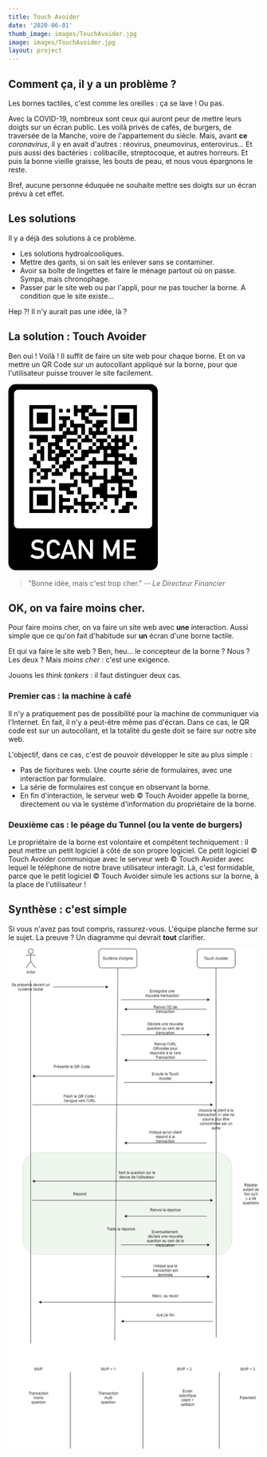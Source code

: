 ```yaml
---
title: Touch Avoider
date: '2020-06-01'
thumb_image: images/TouchAvoider.jpg
image: images/TouchAvoider.jpg
layout: project
---
```


## Comment ça, il y a un problème ?

Les bornes tactiles, c'est comme les oreilles : ça se lave ! Ou pas.

Avec la COVID-19, nombreux sont ceux qui auront peur de mettre leurs doigts sur un écran public. Les voilà privés de cafés, de burgers, de traversée de la Manche, voire de l'appartement du siècle.
Mais, avant **ce** *coronavirus*, il y en avait d'autres : réovirus, pneumovirus, enterovirus...
Et puis aussi des bactéries : colibacille, streptocoque, et autres horreurs. Et puis la bonne vieille graisse, les bouts de peau, et nous vous épargnons le reste.

Bref, aucune personne éduquée ne souhaite mettre ses doigts sur un écran prévu à cet effet.

## Les solutions

Il y a déjà des solutions à ce problème.
- Les solutions hydroalcooliques.
- Mettre des gants, si on sait les enlever sans se contaminer.
- Avoir sa boîte de lingettes et faire le ménage partout où on passe. Sympa, mais chronophage.
- Passer par le site web ou par l'appli, pour ne pas toucher la borne. A condition que le site existe...

Hep ?! Il n'y aurait pas une idée, là ?

## **La** solution : Touch Avoider

Ben oui ! Voilà ! Il suffit de faire un site web pour chaque borne. Et on va mettre un QR Code sur un autocollant appliqué sur la borne, pour que l'utilisateur puisse trouver le site facilement.


![QR Code](/images/projects/qrcode.png)

> "Bonne idée, mais c'est trop cher."
> <cite>-- Le Directeur Financier</cite>

## OK, on va faire moins cher.

Pour faire moins cher, on va faire un site web avec **une** interaction. Aussi simple que ce qu'on fait d'habitude sur **un** écran d'une borne tactile.

Et qui va faire le site web ? Ben, heu... le concepteur de la borne ? Nous ? Les deux ? Mais *moins cher* : c'est une exigence.

Jouons les *think tankers* : il faut distinguer deux cas.

### Premier cas : la machine à café

Il n'y a pratiquement pas de possibilité pour la machine de communiquer via l'Internet. En fait, il n'y a peut-être même pas d'écran. Dans ce cas, le QR code est sur un autocollant, et la totalité du geste doit se faire sur notre site web.

L'objectif, dans ce cas, c'est de pouvoir développer le site au plus simple :
- Pas de fioritures web. Une courte série de formulaires, avec une interaction par formulaire.
- La série de formulaires est conçue en observant la borne.
- En fin d'interaction, le serveur web &copy; Touch Avoider appelle la borne, directement ou via le système d'information du propriétaire de la borne.

### Deuxième cas : le péage du Tunnel (ou la vente de burgers)

Le propriétaire de la borne est volontaire et compétent techniquement : il peut mettre un petit logiciel à côté de son propre logiciel. Ce petit logiciel &copy; Touch Avoider communique avec le serveur web
&copy; Touch Avoider avec lequel le téléphone de notre brave utilisateur interagit.
Là, c'est formidable, parce que le petit logiciel &copy; Touch Avoider simule les actions sur la borne, à la place de l'utilisateur !

## Synthèse : c'est simple

Si vous n'avez pas tout compris, rassurez-vous. L'équipe planche ferme sur le sujet. La preuve ? Un diagramme qui devrait **tout** clarifier.

![Diagramme de séquence à la limite du langage UML, accessible à bac+8 en Beaux Arts](/images/projects/ta_cinematique.png)

